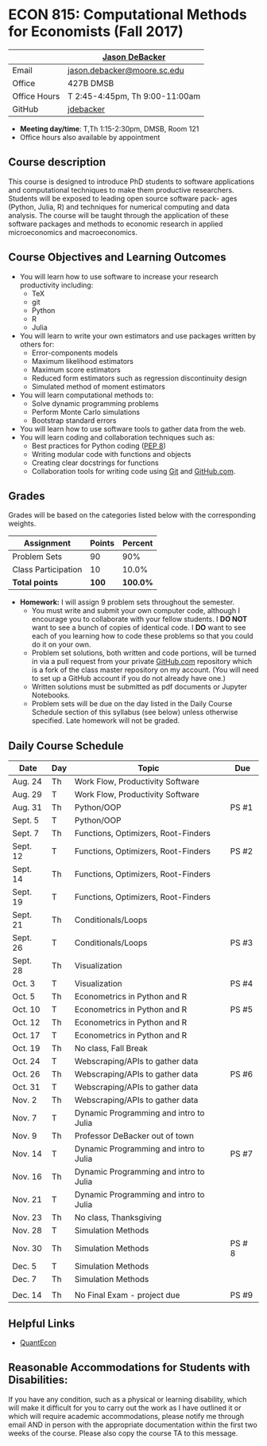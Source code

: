 # ECON 815: Computational Methods for Economists (Fall 2017) #

|  | [Jason DeBacker](http://jasondebacker.com) |
|--------------|--------------------------------------------------------------|
| Email | [jason.debacker@moore.sc.edu](mailto:jason.debacker@moore.sc.edu) |
| Office | 427B DMSB |
| Office Hours | T 2:45-4:45pm, Th 9:00-11:00am |
| GitHub | [jdebacker](https://github.com/jdebacker) |

* **Meeting day/time**: T,Th 1:15-2:30pm, DMSB, Room 121
* Office hours also available by appointment


## Course description ##

This course is designed to introduce PhD students to software applications and computational techniques to make them productive researchers. Students will be exposed to leading open source software pack- ages (Python, Julia, R) and techniques for numerical computing and data analysis. The course will be taught through the application of these software packages and methods to economic research in applied microeconomics and macroeconomics.


## Course Objectives and Learning Outcomes ##

* You will learn how to use software to increase your research productivity including:
	* TeX
	* git
	* Python
	* R
	* Julia
* You will learn to write your own estimators and use packages written by others for:
	* Error-components models
	* Maximum likelihood estimators
	* Maximum score estimators
	* Reduced form estimators such as regression discontinuity design
	* Simulated method of moment estimators
* You will learn computational methods to:
	* Solve dynamic programming problems
	* Perform Monte Carlo simulations
	* Bootstrap standard errors
* You will learn how to use software tools to gather data from the web.
* You will learn coding and collaboration techniques such as:
	* Best practices for Python coding ([PEP 8](https://www.python.org/dev/peps/pep-0008/))
	* Writing modular code with functions and objects
	* Creating clear docstrings for functions
	* Collaboration tools for writing code using [Git](https://git-scm.com/) and [GitHub.com](https://github.com/).


## Grades ##

Grades will be based on the categories listed below with the corresponding weights.

Assignment                   | Points |   Percent  |
-----------------------------|--------|------------|
Problem Sets                 |   90   |    90%   |
Class Participation                |   10   |    10.0%   |
**Total points**             | **100** | **100.0%** |

* **Homework:** I will assign 9 problem sets throughout the semester.
	* You must write and submit your own computer code, although I encourage you to collaborate with your fellow students. I **DO NOT** want to see a bunch of copies of identical code. I **DO** want to see each of you learning how to code these problems so that you could do it on your own.
	* Problem set solutions, both written and code portions, will be turned in via a pull request from your private [GitHub.com](https://git-scm.com/) repository which is a fork of the class master repository on my account. (You will need to set up a GitHub account if you do not already have one.)
	* Written solutions must be submitted as pdf documents or Jupyter Notebooks.
	* Problem sets will be due on the day listed in the Daily Course Schedule section of this syllabus (see below) unless otherwise specified. Late homework will not be graded.



## Daily Course Schedule ##

| Date     | Day | Topic                                  | Due    |
|----------|-----|----------------------------------------|--------|
| Aug. 24  | Th  | Work Flow, Productivity Software       |        |
| Aug. 29  | T   | Work Flow, Productivity Software       |        |
| Aug. 31  | Th  | Python/OOP                             | PS #1  |
| Sept. 5  | T   | Python/OOP                             |        |
| Sept. 7  | Th  | Functions, Optimizers, Root-Finders    |        |
| Sept. 12 | T   | Functions, Optimizers, Root-Finders    | PS #2  |
| Sept. 14 | Th  | Functions, Optimizers, Root-Finders    |        |
| Sept. 19 | T   | Functions, Optimizers, Root-Finders    |        |
| Sept. 21 | Th  | Conditionals/Loops                     |        |
| Sept. 26 | T   | Conditionals/Loops                     | PS #3  |
| Sept. 28 | Th  | Visualization                          |        |
| Oct. 3   | T   | Visualization                          | PS #4  |
| Oct. 5   | Th  | Econometrics in Python and R           |        |
| Oct. 10  | T   | Econometrics in Python and R           | PS #5  |
| Oct. 12  | Th  | Econometrics in Python and R           |        |
| Oct. 17  | T   | Econometrics in Python and R           |        |
| Oct. 19  | Th  | No class, Fall Break                   |        |
| Oct. 24  | T   | Webscraping/APIs to gather data        |        |
| Oct. 26  | Th  | Webscraping/APIs to gather data        | PS #6  |
| Oct. 31  | T   | Webscraping/APIs to gather data        |        |
| Nov. 2   | Th  | Webscraping/APIs to gather data        |        |
| Nov. 7   | T   | Dynamic Programming and intro to Julia |        |
| Nov. 9   | Th  | Professor DeBacker out of town         |        |
| Nov. 14  | T   | Dynamic Programming and intro to Julia | PS #7  |
| Nov. 16  | Th  | Dynamic Programming and intro to Julia |        |
| Nov. 21  | T   | Dynamic Programming and intro to Julia |        |
| Nov. 23  | Th  | No class, Thanksgiving                 |        |
| Nov. 28  | T   | Simulation Methods                     |        |
| Nov. 30  | Th  | Simulation Methods                     | PS # 8 |
| Dec. 5   | T   | Simulation Methods                     |        |
| Dec. 7   | Th  | Simulation Methods                     |        |
|          |     |                                        |        |
| Dec. 14  | Th  | No Final Exam - project due            | PS #9  |


## Helpful Links ##

* [QuantEcon](https://quantecon.org)


## Reasonable Accommodations for Students with Disabilities: ##

If you have any condition, such as a physical or learning disability, which will make it difficult for you to carry out the work as I have outlined it or which will require academic accommodations, please notify me through email AND in person with the appropriate documentation within the first two weeks of the course. Please also copy the course TA to this message.